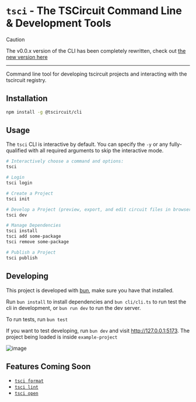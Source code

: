 # `tsci` - The TSCircuit Command Line & Development Tools


> [!CAUTION]
> The v0.0.x version of the CLI has been completely rewritten, check out [the new version here](https://github.com/tscircuit/cli)

---

Command line tool for developing tscircuit projects and interacting with the
tscircuit registry.

## Installation

```bash
npm install -g @tscircuit/cli
```

## Usage

The `tsci` CLI is interactive by default. You can specify the `-y` or any fully-
qualified with all required arguments to skip the interactive mode.

```bash
# Interactively choose a command and options:
tsci

# Login
tsci login

# Create a Project
tsci init

# Develop a Project (preview, export, and edit circuit files in browser)
tsci dev

# Manage Dependencies
tsci install
tsci add some-package
tsci remove some-package

# Publish a Project
tsci publish
```

## Developing

This project is developed with [bun](https://bun.sh/), make sure you have
that installed.

Run `bun install` to install dependencies and `bun cli/cli.ts` to run test the cli in development, or `bun run dev` to run the dev server.

To run tests, run `bun test`

If you want to test developing, run `bun dev` and visit http://127.0.0.1:5173. The project being
loaded is inside `example-project`

![image](https://github.com/tscircuit/cli/assets/1910070/d6facd4d-0887-4871-8aa1-e525c519c50d)

## Features Coming Soon

- [`tsci format`](https://github.com/tscircuit/cli/issues/1)
- [`tsci lint`](https://github.com/tscircuit/cli/issues/2)
- [`tsci open`](https://github.com/tscircuit/cli/issues/4)
